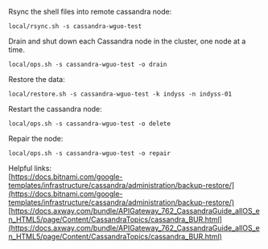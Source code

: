 Rsync the shell files into remote cassandra node:
```
local/rsync.sh -s cassandra-wguo-test
```

Drain and shut down each Cassandra node in the cluster, one node at a time.
```
local/ops.sh -s cassandra-wguo-test -o drain
```

Restore the data:
```
local/restore.sh -s cassandra-wguo-test -k indyss -n indyss-01
```


Restart the cassandra node:
```
local/ops.sh -s cassandra-wguo-test -o delete
```

Repair the node:
```
local/ops.sh -s cassandra-wguo-test -o repair
```

Helpful links:  
[https://docs.bitnami.com/google-templates/infrastructure/cassandra/administration/backup-restore/](https://docs.bitnami.com/google-templates/infrastructure/cassandra/administration/backup-restore/)  
[https://docs.axway.com/bundle/APIGateway_762_CassandraGuide_allOS_en_HTML5/page/Content/CassandraTopics/cassandra_BUR.html](https://docs.axway.com/bundle/APIGateway_762_CassandraGuide_allOS_en_HTML5/page/Content/CassandraTopics/cassandra_BUR.html)
